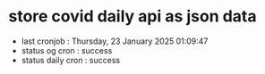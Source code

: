 # store covid daily api as json data

- last cronjob : Thursday, 23 January 2025 01:09:47
- status og cron : success
- status daily cron : success
      
      